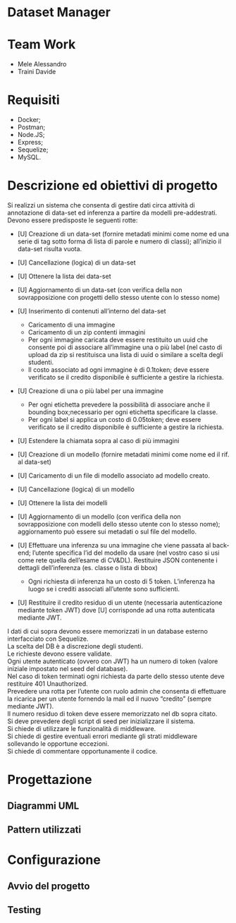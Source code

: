# Dataset Manager

# Team Work
- Mele Alessandro
- Traini Davide

# Requisiti
- Docker;
- Postman;
- Node.JS;
- Express;
- Sequelize;
- MySQL.

# Descrizione ed obiettivi di progetto
Si realizzi un sistema che consenta di gestire dati circa attività di annotazione di data-set ed inferenza a partire da modelli pre-addestrati. Devono essere predisposte le seguenti rotte:<br />
- [U] Creazione di un data-set (fornire metadati minimi come nome ed una serie di tag sotto forma di lista di parole e numero di classi); all’inizio il data-set risulta vuota.
- [U] Cancellazione (logica) di un data-set
- [U] Ottenere la lista dei data-set
- [U] Aggiornamento di un data-set (con verifica della non sovrapposizione con progetti dello stesso utente con lo stesso nome)
- [U] Inserimento di contenuti all’interno del data-set
    - Caricamento di una immagine
    - Caricamento di un zip contenti immagini
    - Per ogni immagine caricata deve essere restituito un uuid che consente poi di associare all’immagine una o più label (nel casto di upload da zip si restituisca una lista di uuid o similare a scelta degli studenti.
    * Il costo associato ad ogni immagine è di 0.1token; deve essere verificato se il credito disponibile è sufficiente a gestire la richiesta.
- [U] Creazione di una o più label per una immagine
    * Per ogni etichetta prevedere la possibilità di associare anche il bounding box;necessario per ogni etichetta specificare la classe.
    * Per ogni label si applica un costo di 0.05token; deve essere verificato se il credito disponibile è sufficiente a gestire la richiesta.
- [U] Estendere la chiamata sopra al caso di più immagini
- [U] Creazione di un modello (fornire metadati minimi come nome ed il rif. al data-set)
- [U] Caricamento di un file di modello associato ad modello creato.
- [U] Cancellazione (logica) di un modello
- [U] Ottenere la lista dei modelli
- [U] Aggiornamento di un modello (con verifica della non sovrapposizione con modelli dello stesso utente con lo stesso nome); aggiornamento può essere sui metadati o sul file del modello.
- [U] Effettuare una inferenza su una immagine che viene passata al back-end; l’utente specifica l’id
  del modello da usare (nel vostro caso si usi come rete quella dell’esame di CV&DL). Restituire JSON contenente i dettagli dell’inferenza (es. classe o lista di bbox)
  
    * Ogni richiesta di inferenza ha un costo di 5 token. L’inferenza ha luogo se i crediti associati all’utente sono sufficienti.
- [U] Restituire il credito residuo di un utente (necessaria autenticazione mediante token JWT)
dove [U] corrisponde ad una rotta autenticata mediante JWT.

I dati di cui sopra devono essere memorizzati in un database esterno interfacciato con Sequelize. <br />La scelta del DB è a discrezione degli studenti. <br />
Le richieste devono essere validate.<br />
Ogni utente autenticato (ovvero con JWT) ha un numero di token (valore iniziale impostato nel seed del database).<br />
Nel caso di token terminati ogni richiesta da parte dello stesso utente deve restituire 401 Unauthorized.<br />
Prevedere una rotta per l’utente con ruolo admin che consenta di effettuare la ricarica per un utente fornendo la mail ed il nuovo “credito” (sempre mediante JWT).<br />
Il numero residuo di token deve essere memorizzato nel db sopra citato. <br />
Si deve prevedere degli script di seed per inizializzare il sistema.<br />
Si chiede di utilizzare le funzionalità di middleware.<br />
Si chiede di gestire eventuali errori mediante gli strati middleware sollevando le opportune eccezioni.<br />
Si chiede di commentare opportunamente il codice.<br />

# Progettazione

## Diagrammi UML

## Pattern utilizzati

# Configurazione

## Avvio del progetto

## Testing 